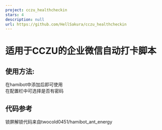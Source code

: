 ```yaml
---
project: cczu_healthcheckin
stars: 4
description: null
url: https://github.com/HellSakura/cczu_healthcheckin
---
```


适用于CCZU的企业微信自动打卡脚本
==================

使用方法:
-----

在hamibot中添加后即可使用  
在配置栏中可选择是否有密码

代码参考
----

锁屏解锁代码来自twocold0451/hamibot\_ant\_energy
